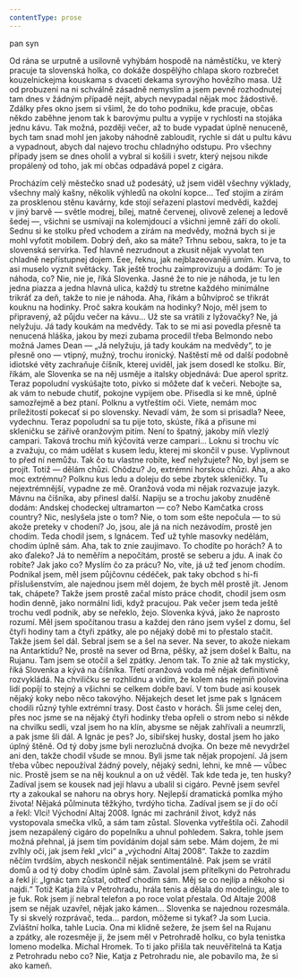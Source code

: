 ```yaml
---
contentType: prose
---
```


<section>

pan syn

Od rána se urputně a usilovně vyhýbám hospodě na náměstíčku, ve který pracuje ta slovenská holka, co dokáže dospělýho chlapa skoro rozbrečet kouzelnickejma kouskama s dvaceti dekama syrovýho hovězího masa. Už od probuzení na ni schválně zásadně nemyslím a jsem pevně rozhodnutej tam dnes v žádným případě nejít, abych nevypadal nějak moc žádostivě. Zdálky přes okno jsem si všiml, že do toho podniku, kde pracuje, občas někdo zaběhne jenom tak k barovýmu pultu a vypije v rychlosti na stojáka jednu kávu. Tak možná, později večer, až to bude vypadat úplně nenuceně, bych tam snad mohl jen jakoby náhodně zabloudit, rychle si dát u pultu kávu a vypadnout, abych dal najevo trochu chladnýho odstupu. Pro všechny případy jsem se dnes oholil a vybral si košili i svetr, který nejsou nikde propálený od toho, jak mi občas odpadává popel z cigára.

Procházím celý městečko snad už podesátý, už jsem viděl všechny výklady, všechny malý kašny, několik výhledů na okolní kopce… Teď stojím a zírám za prosklenou stěnu kavárny, kde stojí seřazení plastoví medvědi, každej v jiný barvě — světle modrej, bílej, matně červenej, olivově zelenej a ledově šedej —, všichni se usmívají na kolemjdoucí a všichni jemně září do okolí. Sednu si ke stolku před vchodem a zírám na medvědy, možná bych si je mohl vyfotit mobilem. Dobrý deň, ako sa máte? Trhnu sebou, sakra, to je ta slovenská servírka. Teď hlavně nezrudnout a zkusit nějak vyvolat ten chladně nepřístupnej dojem. Eee, řeknu, jak nejblazeovaněji umím. Kurva, to asi muselo vyznít světácky. Tak ještě trochu zaimprovizuju a dodám: To je náhoda, co? Nie, nie je, říká Slovenka. Jasné že to nie je náhoda, je tu len jedna piazza a jedna hlavná ulica, každý tu stretne každého minimálne trikráť za deň, takže to nie je náhoda. Aha, říkám a bůhvíproč se třikrát kouknu na hodinky. Proč sakra koukám na hodinky? Nojo, měl jsem to připravený, až půjdu večer na kávu… Už ste sa vrátili z lyžovačky? Ne, já nelyžuju. Já tady koukám na medvědy. Tak to se mi asi povedla přesně ta nenucená hláška, jakou by mezi zubama procedil třeba Belmondo nebo možná James Dean — „Já nelyžuju, já tady koukám na medvědy“, to je přesně ono — vtipný, mužný, trochu ironický. Naštěstí mě od další podobně idiotské věty zachraňuje číšník, kterej uviděl, jak jsem dosedl ke stolku. Bír, říkám, ale Slovenka se na něj usměje a italsky objednává: Due aperol spritz. Teraz popoludní vyskúšajte toto, pivko si môžete dať k večeri. Nebojte sa, ak vám to nebude chutiť, pokojne vypijem obe. Přisedla si ke mně, úplně samozřejmě a bez ptaní. Polknu a vytřeštím oči. Viete, nemám moc príležitostí pokecať si po slovensky. Nevadí vám, že som si prisadla? Neee, vydechnu. Teraz popoludní sa tu pije toto, skúste, říká a přisune mi skleničku se zářivě oranžovým pitím. Není to špatný, jakoby míň vlezlý campari. Taková trochu míň kýčovitá verze campari… Loknu si trochu víc a zvažuju, co mám udělat s kusem ledu, kterej mi skončil v puse. Vyplivnout to před ní nemůžu. Tak čo tu vlastne robíte, keď nelyžujete? No, byl jsem se projít. Totiž — dělám chůzi. Chôdzu? Jo, extrémní horskou chůzi. Aha, a ako moc extrémnu? Polknu kus ledu a doleju do sebe zbytek skleničky. Tu nejextrémnější, vypadne ze mě. Oranžová voda mi nějak rozvazuje jazyk. Mávnu na číšníka, aby přinesl další. Napiju se a trochu jakoby znuděně dodám: Andskej chodeckej ultramarton — co? Nebo Kamčatka cross country? Nic, neslyšela jste o tom? Nie, o tom som ešte nepočula — to sú akože preteky v chodení? Jo, jsou, ale já na nich nezávodím, prostě jen chodím. Teda chodil jsem, s Ignácem. Teď už tyhle masovky nedělám, chodím úplně sám. Aha, tak to znie zaujímavo. To chodíte po horách? A to ako ďaleko? Já to neměřím a nepočítám, prostě se seberu a jdu. A inak čo robíte? Jak jako co? Myslím čo za prácu? No, víte, já už teď jenom chodím. Podnikal jsem, měl jsem půjčovnu cédéček, pak taky obchod s hi-fi příslušenstvím, ale najednou jsem měl dojem, že bych měl prostě jít. Jenom tak, chápete? Takže jsem prostě začal místo práce chodit, chodil jsem osm hodin denně, jako normální lidi, když pracujou. Pak večer jsem teda ještě trochu vedl podnik, aby se neřeklo, žejo. Slovenka kývá, jako že naprosto rozumí. Měl jsem spočítanou trasu a každej den ráno jsem vyšel z domu, šel čtyři hodiny tam a čtyři zpátky, ale po nějaký době mi to přestalo stačit. Takže jsem šel dál. Sebral jsem se a šel na sever. Na sever, to akože niekam na Antarktídu? Ne, prostě na sever od Brna, pěšky, až jsem došel k Baltu, na Rujanu. Tam jsem se otočil a šel zpátky. Jenom tak. To znie až tak mysticky, říká Slovenka a kývá na číšníka. Třetí oranžová voda mě nějak definitivně rozvykládá. Na chviličku se rozhlídnu a vidím, že kolem nás nejmíň polovina lidí popíjí to stejný a všichni se celkem dobře baví. V tom bude asi kousek nějaký koky nebo něco takovýho. Nějakejch deset let jsme pak s Ignácem chodili různý tyhle extrémní trasy. Dost často v horách. Šli jsme celej den, přes noc jsme se na nějaký čtyři hodinky třeba opřeli o strom nebo si někde na chvilku sedli, vzal jsem ho na klín, abysme se nějak zahřívali a neumrzli, a pak jsme šli dál. A Ignác je pes? Jo, sibiřskej husky, dostal jsem ho jako úplný štěně. Od tý doby jsme byli nerozlučná dvojka. On beze mě nevydržel ani den, takže chodil všude se mnou. Byli jsme tak nějak propojení. Já jsem třeba vůbec nepoužíval žádný povely, nějaký sedni, lehni, ke mně — vůbec nic. Prostě jsem se na něj kouknul a on už věděl. Tak kde teda je, ten husky? Zadíval jsem se kousek nad její hlavu a ubalil si cigáro. Pevně jsem sevřel rty a zakoukal se nahoru na obrys hory. Nejlepší dramatická pomlka mýho života! Nějaká půlminuta těžkýho, tvrdýho ticha. Zadíval jsem se jí do očí a řekl: Vlci! Východní Altaj 2008. Ignác mi zachránil život, když nás vystopovala smečka vlků, a sám tam zůstal. Slovenka vytřeštila oči. Zahodil jsem nezapálený cigáro do popelníku a uhnul pohledem. Sakra, tohle jsem možná přehnal, já jsem tím povídáním dojal sám sebe. Mám dojem, že mi zvlhly oči, jak jsem řekl „vlci“ a „východní Altaj 2008“. Takže to zazdím něčím tvrdším, abych neskončil nějak sentimentálně. Pak jsem se vrátil domů a od tý doby chodím úplně sám. Zavolal jsem přítelkyni do Petrohradu a řekl jí: „Ignác tam zůstal, odteď chodím sám. Měj se co nejlíp a někoho si najdi.“ Totiž Katja žila v Petrohradu, hrála tenis a dělala do modelingu, ale to je fuk. Rok jsem jí nebral telefon a po roce volat přestala. Od Altaje 2008 jsem se nějak uzavřel, nějak jako kámen… Slovenka se najednou rozesmála. Ty si skvelý rozprávač, teda… pardon, môžeme si tykať? Ja som Lucia. Zvláštní holka, tahle Lucia. Ona mi klidně sežere, že jsem šel na Rujanu a zpátky, ale rozesměje ji, že jsem měl v Petrohradě holku, co byla tenistka lomeno modelka. Michal Hromek. To ti jako přišla tak neuvěřitelná ta Katja z Petrohradu nebo co? Nie, Katja z Petrohradu nie, ale pobavilo ma, že si ako kameň.

</section>
